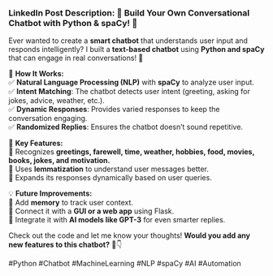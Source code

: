 ### **LinkedIn Post Description: 🚀 Build Your Own Conversational Chatbot with Python & spaCy! 🤖**  

Ever wanted to create a **smart chatbot** that understands user input and responds intelligently? I built a **text-based chatbot** using **Python and spaCy** that can engage in real conversations! 🎯  

🔹 **How It Works:**  
✅ **Natural Language Processing (NLP)** with **spaCy** to analyze user input.  
✅ **Intent Matching**: The chatbot detects user intent (greeting, asking for jokes, advice, weather, etc.).  
✅ **Dynamic Responses**: Provides varied responses to keep the conversation engaging.  
✅ **Randomized Replies**: Ensures the chatbot doesn’t sound repetitive.  

🔹 **Key Features:**  
🔹 Recognizes **greetings, farewell, time, weather, hobbies, food, movies, books, jokes, and motivation.**  
🔹 Uses **lemmatization** to understand user messages better.  
🔹 Expands its responses dynamically based on user queries.  

💡 **Future Improvements:**  
🔹 Add **memory** to track user context.  
🔹 Connect it with a **GUI or a web app** using Flask.  
🔹 Integrate it with **AI models like GPT-3** for even smarter replies.  

Check out the code and let me know your thoughts! **Would you add any new features to this chatbot?** 🤖👇  

#Python #Chatbot #MachineLearning #NLP #spaCy #AI #Automation
